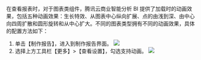 在查看报表时，对于图表类组件，腾讯云商业智能分析 BI 提供了加载时的动画效果，包括五种动画效果：生长特效、从图表中心纵向扩展、点的由浅到深、由中心向四周扩散和圆形旋转和从中心扩大。不同的图表类型拥有不同的动画效果，具体的配置方法如下：
1. 单击【制作报告】，进入到制作报告界面。
![](https://main.qcloudimg.com/raw/684d9b263e659066e9cde1084c961532.jpg)
2. 选择上方工具栏【更多】>【查看设置】，勾选支持动画。
![](https://main.qcloudimg.com/raw/236fe93fb4f4161480388c3d3d9e1f73.png)
